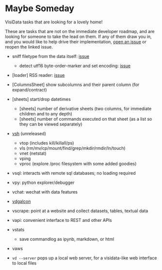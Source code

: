 # Maybe Someday

VisiData tasks that are looking for a lovely home!

These are tasks that are not on the immediate developer roadmap, and are looking for someone to take the lead on them. If any of them draw you in, and you would like to help drive their implementation, [open an issue](https://github.com/saulpw/visidata/issues/new) or reopen the linked issue.

- sniff filetype from the data itself: [issue](https://github.com/saulpw/visidata/issues/130)
    - detect utf16 byte-order-marker and set encoding: [issue](https://github.com/saulpw/visidata/issues/200)
- [loader] RSS reader: [issue](https://github.com/saulpw/visidata/issues/157)

- [ColumnsSheet] show subcolumns and their parent column (for expand/contract)

- [sheets] start/drop datetimes
   - [sheets] number of derivative sheets (two columns, for immediate children and to any depth)
   - [sheets] number of commands executed on that sheet (as a list so they can be viewed separately)

- [vsh](http://github.com/saulpw/vsh) (unreleased)
   - vtop (includes kill/killall/ps)
   - vls (rm/mv/cp/mount/find/grep/mkdir/rmdir/ln/touch)
   - vnet (netstat)
   - vping
   - vproc (explore /proc filesystem with some added goodies)
- vsql: interacts with remote sql databases; no loading required
- vpy: python explorer/debugger
- vchat: wechat with data features
- [vdgalcon](http://github.com/saulpw/vdgalcon)
- vscrape: point at a website and collect datasets, tables, textual data
- vapi: convenient interface to REST and other APIs
- vstats
   - save commandlog as ipynb, markdown, or html
- vaws
- `vd --server` pops up a local web server, for a visidata-like web interface to local files
